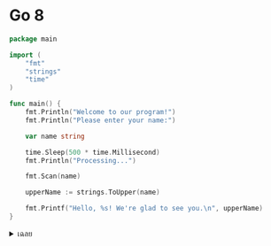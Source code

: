 # Go 8

```go
package main

import (
    "fmt"
    "strings"
    "time"
)

func main() {
    fmt.Println("Welcome to our program!")
    fmt.Println("Please enter your name:")

    var name string

    time.Sleep(500 * time.Millisecond)
    fmt.Println("Processing...")

    fmt.Scan(name)

    upperName := strings.ToUpper(name)

    fmt.Printf("Hello, %s! We're glad to see you.\n", upperName)
}

```

<details>
<summary>เฉลย</summary>

## เฉลย

- ปัญหา: fmt.Scan(name) ต้องใช้ pointer (&name) เพื่อให้ฟังก์ชันเขียนค่าลงตัวแปร
- วิธีแก้:`fmt.Scan(&name)`

</details>
